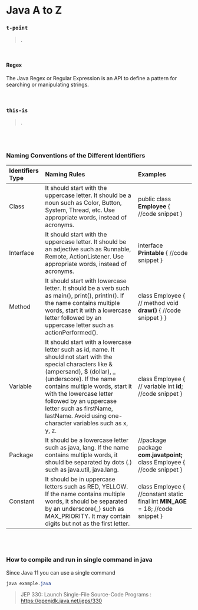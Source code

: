 # Java A to Z

### `t-point`

> .

<br/>

#### Regex
The Java Regex or Regular Expression is an API to define a pattern for searching or manipulating strings.

<br/>

### `this-is`

>.

<br/>

<br/>

### Naming Conventions of the Different Identifiers

| Identifiers Type | Naming Rules                                                 | Examples                                                     |
| :--------------- | :----------------------------------------------------------- | :----------------------------------------------------------- |
| Class            | It should start with the uppercase letter. It should be a noun such as Color, Button, System, Thread, etc. Use appropriate words, instead of acronyms. | public class **Employee** { //code snippet }                 |
| Interface        | It should start with the uppercase letter. It should be an adjective such as Runnable, Remote, ActionListener. Use appropriate words, instead of acronyms. | interface **Printable** { //code snippet }                   |
| Method           | It should start with lowercase letter. It should be a verb such as main(), print(), println(). If the name contains multiple words, start it with a lowercase letter followed by an uppercase letter such as actionPerformed(). | class Employee { // method void **draw()** { //code snippet } } |
| Variable         | It should start with a lowercase letter such as id, name. It should not start with the special characters like & (ampersand), $ (dollar), _ (underscore). If the name contains multiple words, start it with the lowercase letter followed by an uppercase letter such as firstName, lastName. Avoid using one-character variables such as x, y, z. | class Employee { // variable int **id**; //code snippet }    |
| Package          | It should be a lowercase letter such as java, lang. If the name contains multiple words, it should be separated by dots (.) such as java.util, java.lang. | //package package **com.javatpoint;** class Employee { //code snippet } |
| Constant         | It should be in uppercase letters such as RED, YELLOW. If the name contains multiple words, it should be separated by an underscore(_) such as MAX_PRIORITY. It may contain digits but not as the first letter. | class Employee { //constant static final int **MIN_AGE** = 18; //code snippet } |

<br/>

<br/>

### How to compile and run in single command in java

Since Java 11 you can use a single command

```java
java example.java
```

> JEP 330: Launch Single-File Source-Code Programs : https://openjdk.java.net/jeps/330